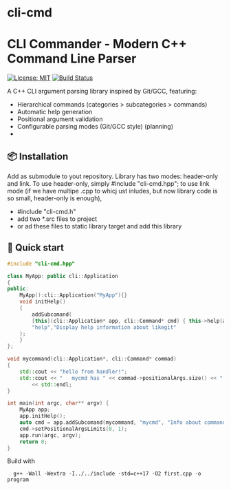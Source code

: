 # cli-cmd
# CLI Commander - Modern C++ Command Line Parser

[![License: MIT](https://img.shields.io/badge/License-MIT-blue.svg)](LICENSE)
[![Build Status](https://github.com/siplasplas/cli-cmd/actions/workflows/cmake.yml/badge.svg)](https://github.com/siplasplas/cli-cmd/actions)

A C++ CLI argument parsing library inspired by Git/GCC, featuring:
- Hierarchical commands (categories > subcategories > commands)
- Automatic help generation
- Positional argument validation
- Configurable parsing modes (Git/GCC style) (planning)
- 
## 📦 Installation
Add as submodule to yout repository.
Library has two modes: header-only and link. 
To use header-only, simply #include "cli-cmd.hpp"; 
to use link mode (if we have multipe .cpp to whicj ust inludes, but now 
library code is so small, header-only is enough),
* #include "cli-cmd.h"
* add two *.src files to project
* or ad these files to static library target and add this library

## 🚀 Quick start
```c++
#include "cli-cmd.hpp"

class MyApp: public cli::Application
{
public:
    MyApp():cli::Application("MyApp"){}
    void initHelp()
    {
        addSubcomand(
        [this](cli::Application* app, cli::Command* cmd) { this->help(app, cmd); },
        "help","Display help information about likegit"
    );
    }
};

void mycommand(cli::Application*, cli::Command* commad)
{
    std::cout << "hello from handler!";
    std::cout << "   mycmd has " << commad->positionalArgs.size() << " positional arguments"
        << std::endl;
}

int main(int argc, char** argv) {
    MyApp app;
    app.initHelp();
    auto cmd = app.addSubcomand(mycommand, "mycmd", "Info about command");
    cmd->setPositionalArgsLimits(0, 1);
    app.run(argc, argv);
    return 0;
}
```
Build with
```shell
  g++ -Wall -Wextra -I../../include -std=c++17 -O2 first.cpp -o program
```